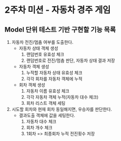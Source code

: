 # 2주차 미션 - 자동차 경주 게임

## Model 단위 테스트 기반 구현할 기능 목록
1. 자동차 전진/멈춤 여부를 도출한다.
    - 자동차 상태 객체 생성
        1. 랜덤번호 유효성 체크
        2. 랜덤번호로 전진/멈춤 판단, 자동차 상태 결과 저장
    - 자동차 객체 생성
        1. 누적할 자동차 상태 유효성 체크
        2. 각각 회차를 자동차 객체에 누적
    - 회차 객체 생성
        1. 자동차 이름 유효성 체크
        2. 각각 자동차 객체 누적(자동차 대수 체크)
        3. 회차 리스트 객체 세팅
2. 시도할 회차와 현재 회차 동일해지면, 우승자를 판단한다.
    - 결과도출 객체에 값을 세팅한다.
        1. 자동차 대수 체크
        2. 회차 개수 체크
        3. 1회차 => 최종회차 누적 전진횟수 저장